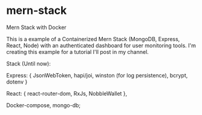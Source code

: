 # mern-stack
Mern Stack with Docker

This is a example of a Containerized Mern Stack (MongoDB, Express, React, Node) with an authenticated dashboard for user monitoring tools.
I'm creating this example for a tutorial I'll post in my channel.

Stack (Until now):

Express: {
  JsonWebToken, 
  hapi/joi, 
  winston (for log persistence),
  bcrypt,
  dotenv
}

React: {
  react-router-dom,
  RxJs,
  NobbleWallet
},

Docker-compose,
mongo-db;

